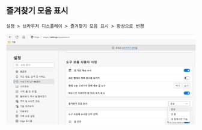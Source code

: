 ## 즐겨찾기 모음 표시

    설정 > 브라우저 디스플레이 > 즐겨찾기 모음 표시 > 항상으로 변경


<img width="800" src="../static/img/edge/001.png"/>
